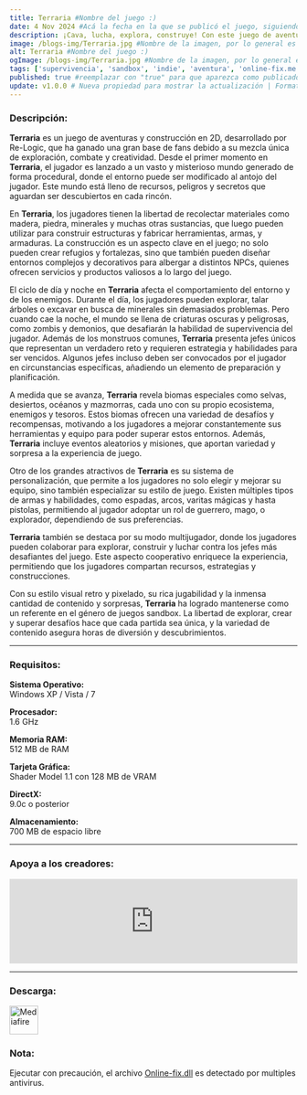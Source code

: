 ```yaml
---
title: Terraria #Nombre del juego :)
date: 4 Nov 2024 #Acá la fecha en la que se publicó el juego, siguiendo este formato: Dia "30", Mes "Oct", Año "2024" = como debe quedar: 30 Oct 2024
description: ¡Cava, lucha, explora, construye! Con este juego de aventuras repleto de acción nada es imposible. ¡Pack de Cuatro también disponible! #Acá una mini descripción del juego
image: /blogs-img/Terraria.jpg #Nombre de la imagen, por lo general es exactamente el mismo nombre que el juego excluyendo lo ":" (Dos puntos)
alt: Terraria #Nombre del juego :)
ogImage: /blogs-img/Terraria.jpg #Nombre de la imagen, por lo general es exactamente el mismo nombre que el juego excluyendo lo ":" (Dos puntos)
tags: ['supervivencia', 'sandbox', 'indie', 'aventura', 'online-fix.me'] #Acá la categoría o categorías del juego, si es más de una se coloca en este formato: ['categoría1', 'categoría2']
published: true #reemplazar con "true" para que aparezca como publicado
update: v1.0.0 # Nueva propiedad para mostrar la actualización | Formato: v1.0.0
---
```


<!--En VSCode seleccionando una palabra, por ejemplo: "Terraria" y apretando Ctrl+F2 se seleccionan todas las palabras iguales-->

### Descripción:
**Terraria** es un juego de aventuras y construcción en 2D, desarrollado por Re-Logic, que ha ganado una gran base de fans debido a su mezcla única de exploración, combate y creatividad. Desde el primer momento en **Terraria**, el jugador es lanzado a un vasto y misterioso mundo generado de forma procedural, donde el entorno puede ser modificado al antojo del jugador. Este mundo está lleno de recursos, peligros y secretos que aguardan ser descubiertos en cada rincón.

En **Terraria**, los jugadores tienen la libertad de recolectar materiales como madera, piedra, minerales y muchas otras sustancias, que luego pueden utilizar para construir estructuras y fabricar herramientas, armas, y armaduras. La construcción es un aspecto clave en el juego; no solo pueden crear refugios y fortalezas, sino que también pueden diseñar entornos complejos y decorativos para albergar a distintos NPCs, quienes ofrecen servicios y productos valiosos a lo largo del juego.

El ciclo de día y noche en **Terraria** afecta el comportamiento del entorno y de los enemigos. Durante el día, los jugadores pueden explorar, talar árboles o excavar en busca de minerales sin demasiados problemas. Pero cuando cae la noche, el mundo se llena de criaturas oscuras y peligrosas, como zombis y demonios, que desafiarán la habilidad de supervivencia del jugador. Además de los monstruos comunes, **Terraria** presenta jefes únicos que representan un verdadero reto y requieren estrategia y habilidades para ser vencidos. Algunos jefes incluso deben ser convocados por el jugador en circunstancias específicas, añadiendo un elemento de preparación y planificación.

A medida que se avanza, **Terraria** revela biomas especiales como selvas, desiertos, océanos y mazmorras, cada uno con su propio ecosistema, enemigos y tesoros. Estos biomas ofrecen una variedad de desafíos y recompensas, motivando a los jugadores a mejorar constantemente sus herramientas y equipo para poder superar estos entornos. Además, **Terraria** incluye eventos aleatorios y misiones, que aportan variedad y sorpresa a la experiencia de juego.

Otro de los grandes atractivos de **Terraria** es su sistema de personalización, que permite a los jugadores no solo elegir y mejorar su equipo, sino también especializar su estilo de juego. Existen múltiples tipos de armas y habilidades, como espadas, arcos, varitas mágicas y hasta pistolas, permitiendo al jugador adoptar un rol de guerrero, mago, o explorador, dependiendo de sus preferencias.

**Terraria** también se destaca por su modo multijugador, donde los jugadores pueden colaborar para explorar, construir y luchar contra los jefes más desafiantes del juego. Este aspecto cooperativo enriquece la experiencia, permitiendo que los jugadores compartan recursos, estrategias y construcciones.

Con su estilo visual retro y pixelado, su rica jugabilidad y la inmensa cantidad de contenido y sorpresas, **Terraria** ha logrado mantenerse como un referente en el género de juegos sandbox. La libertad de explorar, crear y superar desafíos hace que cada partida sea única, y la variedad de contenido asegura horas de diversión y descubrimientos.
<!--Prompt para Chat-GPT: Hazme una descripción para el juego "Terraria" y cada que menciones "Terraria" ponlo en negrita -->

---

### Requisitos:
**Sistema Operativo:**  
Windows XP / Vista / 7

**Procesador:**  
1.6 GHz

**Memoria RAM:**  
512 MB de RAM

**Tarjeta Gráfica:**  
Shader Model 1.1 con 128 MB de VRAM

**DirectX:**  
9.0c o posterior

**Almacenamiento:**  
700 MB de espacio libre

<!--Si falta o sobra un requisito se quita o se agrega manteniendo el mismo formato-->

---

### Apoya a los creadores:
<iframe src="https://store.steampowered.com/widget/105600/" frameborder="0" style="background-color: transparent; width: 100% !important; aspect-ratio: 646 / 190;"></iframe>

<!--Reemplazar los numeros (AppID) del juego (en este caso 2668510) por el numero (AppID) correspondiente con el juego a publicar-->
<!--El AppID se encuentra en la URL del Juego en Steam-->

---

### Descarga:

[<img src="https://gist.github.com/cxmeel/0dbc95191f239b631c3874f4ccf114e2/raw/download.svg" alt="Mediafire" height="50" />](https://www.mediafire.com/file/q4qmoj24v5794es/Terraria_-_By_Nicolhetti_Projects.zip/file)

<!-- # se debe reemplazar por el link de descarga-->

<!--NOMBRE-DEL-SERVICIO se debe reemplazar por el servicio donde está subido el juego-->

### Nota:

Ejecutar con precaución, el archivo [Online-fix.dll](https://www.virustotal.com/gui/file/07bd4bdc3107c46dfd4a1e4f0307ec3d1e95519e561315d207fb1dea40525a31) es detectado por multiples antivirus.